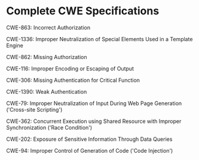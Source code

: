

# Complete CWE Specifications

CWE-863: Incorrect Authorization

CWE-1336: Improper Neutralization of Special Elements Used in a Template Engine

CWE-862: Missing Authorization

CWE-116: Improper Encoding or Escaping of Output

CWE-306: Missing Authentication for Critical Function

CWE-1390: Weak Authentication

CWE-79: Improper Neutralization of Input During Web Page Generation ('Cross-site Scripting')

CWE-362: Concurrent Execution using Shared Resource with Improper Synchronization ('Race Condition')

CWE-202: Exposure of Sensitive Information Through Data Queries

CWE-94: Improper Control of Generation of Code ('Code Injection')